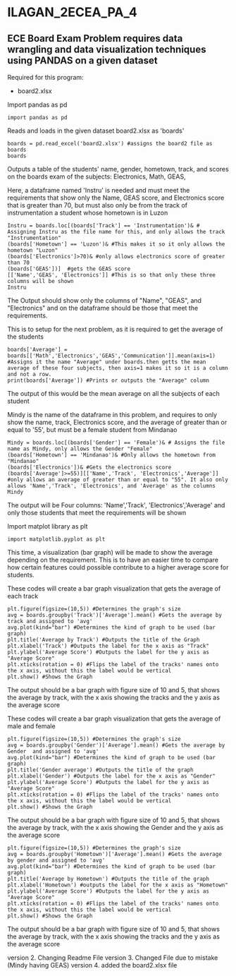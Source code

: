 # ILAGAN_2ECEA_PA_4

## ECE Board Exam Problem requires data wrangling and data visualization techniques using PANDAS on a given dataset

Required for this program:
- board2.xlsx

Import pandas as pd

    import pandas as pd 


Reads and loads in the given dataset board2.xlsx as 'boards'

    boards = pd.read_excel('board2.xlsx') #assigns the board2 file as boards
    boards
Outputs a table of the students' name, gender, hometown, track, and scores on the boards exam of the subjects: Electronics, Math, GEAS, 

Here, a dataframe named 'Instru' is needed and must meet the requirements that show only the Name, GEAS score, and Electronics score that is greater than 70, but must also only be from the track of instrumentation a student whose hometown is in Luzon

    Instru = boards.loc[(boards['Track'] == 'Instrumentation')& # Assigning Instru as the file name for this, and only allows the track "Instrumentation"
    (boards['Hometown'] == 'Luzon')& #This makes it so it only allows the hometown "Luzon"
    (boards['Electronics']>70)& #only allows electronics score of greater than 70    
    (boards['GEAS'])]  #gets the GEAS score 
    [['Name','GEAS', 'Electronics']] #This is so that only these three columns will be shown 
    Instru
The Output should show only the columns of "Name", "GEAS", and "Electronics" and on the dataframe should be those that meet the requirements.


This is to setup for the next problem, as it is required to get the average of the students
   
    boards['Average'] = boards[['Math','Electronics','GEAS','Communication']].mean(axis=1) #Assigns it the name "Average" under boards.then getts the mean average of these four subjects, then axis=1 makes it so it is a column and not a row.
    print(boards['Average']) #Prints or outputs the "Average" column
The output of this would be the mean average on all the subjects of each student


Mindy is the name of the dataframe in this problem, and requires to only show the name, track,  Electronics score, and the average of greater than or equal to '55', but must be a female student from Mindanao

    Mindy = boards.loc[(boards['Gender'] == 'Female')& # Assigns the file name as Mindy, only allows the Gender "Female"
    (boards['Hometown'] == 'Mindanao')& #Only allows the hometown from "Mindanao"
    (boards['Electronics'])& #Gets the electronics score
    (boards['Average']>=55)][['Name','Track', 'Electronics','Average']] #only allows an average of greater than or equal to "55". It also only allows 'Name','Track', 'Electronics', and 'Average' as the columns
    Mindy
The output will be Four columns: 'Name','Track', 'Electronics','Average' and only those students that meet the requirements will be shown


Import matplot library as plt

    import matplotlib.pyplot as plt

This time, a visualization (bar graph) will be made to show the average depending on the requirement. This is to have an easier time to compare how certain features could possible contribute to a higher average score for students.

These codes will create a bar graph visualization that gets the average of each track 

    plt.figure(figsize=(10,5)) #Determines the graph's size
    avg = boards.groupby('Track')['Average'].mean() #Gets the average by track and assigned to 'avg' 
    avg.plot(kind="bar") #Determines the kind of graph to be used (bar graph)
    plt.title('Average by Track') #Outputs the title of the Graph
    plt.xlabel('Track') #Outputs the label for the x axis as "Track"
    plt.ylabel('Average Score') #Outputs the label for the y axis as "Average Score"
    plt.xticks(rotation = 0) #Flips the label of the tracks' names onto the x axis, without this the label would be vertical
    plt.show() #Shows the Graph
The output should be a bar graph with figure size of 10 and 5, that shows the average by track, with the x axis showing the tracks and the y axis as the average score 

These codes will create a bar graph visualization that gets the average of male and female

    plt.figure(figsize=(10,5)) #Determines the graph's size
    avg = boards.groupby('Gender')['Average'].mean() #Gets the average by Gender  and assigned to 'avg'
    avg.plot(kind="bar") #Determines the kind of graph to be used (bar graph)
    plt.title('Gender average') #Outputs the title of the graph
    plt.xlabel('Gender') #Outputs the label for the x axis as "Gender"
    plt.ylabel('Average Score') #Outputs the label for the y axis as "Average Score"
    plt.xticks(rotation = 0) #Flips the label of the tracks' names onto the x axis, without this the label would be vertical
    plt.show() #Shows the Graph
The output should be a bar graph with figure size of 10 and 5, that shows the average by track, with the x axis showing the Gender and the y axis as the average score 

    plt.figure(figsize=(10,5)) #Determines the graph's size
    avg = boards.groupby('Hometown')['Average'].mean() #Gets the average by gender and assigned to 'avg'
    avg.plot(kind="bar") #Determines the kind of graph to be used (bar graph)
    plt.title('Average by Hometown') #Outputs the title of the graph
    plt.xlabel('Hometown') #outputs the label for the x axis as "Hometown"
    plt.ylabel('Average Score') #Outputs the label for the y axis as "Average Score"
    plt.xticks(rotation = 0) #Flips the label of the tracks' names onto the x axis, without this the label would be vertical
    plt.show() #Shows the Graph
The output should be a bar graph with figure size of 10 and 5, that shows the average by track, with the x axis showing the tracks and the y axis as the average score 
  
version 2. Changing Readme File
version 3. Changed File due to mistake (Mindy having GEAS)
version 4. added the board2.xlsx file
